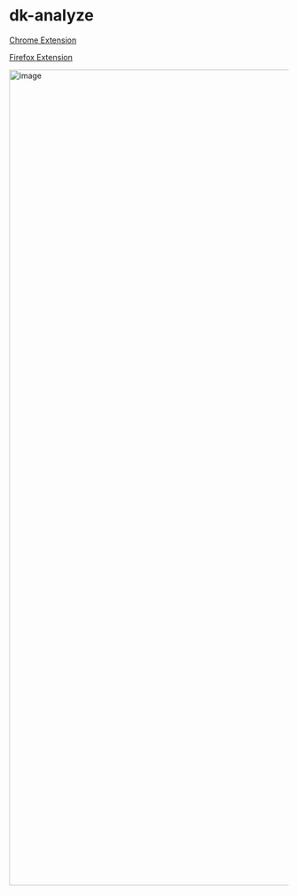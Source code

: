 # dk-analyze

[Chrome Extension](https://chrome.google.com/webstore/detail/wcl-dk-analysis/bdcgiccpmhdchjjglgompcacmknbbhkj)

[Firefox Extension](https://addons.mozilla.org/en-US/firefox/addon/wcl-dk-analysis/)

<img width="1470" alt="image" src="https://user-images.githubusercontent.com/9436142/209447633-b9fb3206-3f95-43a0-b397-90fb6febc251.png">
